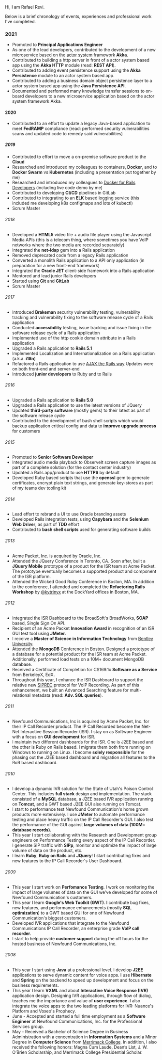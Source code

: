 Hi, I am Rafael Revi.

Below is a brief chronology of events, experiences and professional work I've completed.

### 2021
- Promoted to **Principal Applications Engineer**
- As one of the lead developers, contributed to the development of a new microservice based on the [actor system](https://doc.akka.io/docs/akka/current/typed/guide/actors-intro.html) framework **Akka**.
- Contributed to building a http server in front of a actor system based app using the **Akka HTTP** module (read: **REST API**).
- Contributed to adding event persistence support using the **Akka Persistence** module to an actor system based app.
- Contributed to adding a business domain object persistence layer to a actor system based app using the **Java Persistence API**.
- Documented and performed many knowledge transfer sessions to on-board developers to a new microservice application based on the actor system framework Akka.

#### 2020
- Contributed to an effort to update a legacy Java-based application to meet **FedRAMP** compliance (read: performed security vulnerabilities scans and updated code to remedy said vulnerabilities)

##### 2019
- Contributed to effort to move a on-premise software product to the **Cloud**
- Researched and introduced my colleagues to containers, **Docker**, and to **Docker Swarm** vs **Kubernetes** (including a presentation put together by me)
- Researched and introduced my colleagues to [Docker for Rails Developers](https://pragprog.com/book/ridocker/docker-for-rails-developers) (including live code demo by me)
- Contributed to developing **CI/CD** pipelines in GitLab
- Contributed to integrating to an **ELK** based logging service (this included me developing k8s configmaps and lots of kubectl)
- Scrum Master

###### 2018
- Developed a **HTML5** video file + audio file player using the Javascript Media APIs (this is a telecom thing, where sometimes you have VoIP networks where the two media are recorded separately)
- Integrated the **net-ldap** gem into a Rails application
- Removed deprecated code from a legacy Rails application
- Converted a monolith Rails application to a API only application (in preparation for a new front-end framework)
- Integrated the **Oracle JET** client-side framework into a Rails application
- Mentored and lead junior Rails developers
- Started using **Git** and **GitLab**
- Scrum Master

###### 2017
- Introduced  **Brakeman** security vulnerability testing, vulnerability tracking and vulnerability fixing to the software release cycle of a Rails application
- Conducted **accessibility** testing, issue tracking and issue fixing in the software release cycle of a Rails application  
- Implemented use of the http cookie domain attribute in a Rails application
- Upgraded a Rails application to **Rails 5.1**
- Implemented Localization and Internationalization on a Rails application (a.k.a. **i18n**)
- Refactored a Rails application to use [AJAX the Rails way](https://guides.rubyonrails.org/v5.2/working_with_javascript_in_rails.html) Updates were on both front-end and server-end
- Introduced **junior developers** to Ruby and to Rails

###### 2016
- Upgraded a Rails application to **Rails 5.0**
- Upgraded a Rails application to use the latest versions of JQuery
- Updated **third-party software** (mostly gems) to their latest as part of the software release cycle
- Contributed to the development of bash shell scripts which would backup application critical config and data to **improve upgrade process** for customers

###### 2015
- Promoted to **Senior Software Developer**
- Integrated audio media playback to ObserveIt screen capture images as part of a complete solution (for the contact center industry)
- Updated a Rails app/product to use **HTTPS** by default
- Developed Ruby based scripts that use the **openssl** gem to generate certificates,  encrypt plain text strings, and generate key-stores as part of my teams dev tooling kit

###### 2014
- Lead effort to rebrand a UI to use Oracle branding assets
- Developed Rails integration tests, using **Capybara** and the **Selenium Web Driver**, as part of **TDD** effort
- Contributed to **bash shell scripts** used for generating software builds

###### 2013
- Acme Packet, Inc. is acquired by Oracle, Inc.
- Attended the JQuery Conference in Toronto, CA. Soon after, built a **JQuery Mobile** prototype of a product for the ISR team at Acme Packet. The prototype eventually becomes a supported product and component of the ISR platform.
- Attended the Wicked Good Ruby Conference in Boston, MA. In addition to the conference, I attended and completed the **Refactoring Rails Workshop** by [@kytrinyx](https://twitter.com/kytrinyx) at the DockYard offices in Boston, MA.

###### 2012
- Integrated the ISR Dashboard to the BroadSoft's BroadWorks, **SOAP** based, Single Sign On API.
- Recipient of an Acme Packet **Innovation Award** in recognition of an ISR GUI test tool using **JMeter**.
- I receive a **Master of Science in Information Technology** from [Bentley University](http://www.bentley.edu "Go Falcons!").
- Attended the **MongoDB** Conference in Boston. Designed a prototype of a database for a potential product for the ISR team at Acme Packet. Additionally, performed load tests on a 10M+ document MongoDB database.
- Received a Certificate of Completion for CS169.1x **Software as a Service** from BerkeleyX, EdX.
- Throughout this year, I enhance the ISR Dashboard to support the relative new [SIPREC](http://datatracker.ietf.org/wg/siprec/charter/ "VOIP Recording") protocol for VoIP Recording. As part of this enhancement, we built an Advanced Searching feature for multi-relational metadata (read: **Adv. SQL queries**).

###### 2011
- Newfound Communications, Inc is acquired by Acme Packet, Inc. for their IP Call Recorder product. The IP Call Recorded become the Net-Net Interactive Session Recorder (ISR). I stay on as Software Engineer with a focus on **GUI development** for ISR.
- I maintain two different dashboards for the ISR. One is J2EE based and the other is Ruby on Rails based. I migrate them both from running on Windows to running on Linux. I become **solely responsible** for the phasing out the J2EE based dashboard and migration all features to the RoR based dashboard.

###### 2010
- I develop a dynamic IVR solution for the State of Utah's Poison Control Center. This includes **full stack** design and implementation. The stack consisted of a **MySQL** database, a J2EE based IVR application running on **Tomcat**, and a GWT based J2EE GUI also running on Tomcat.
- I start to performance test Newfound Communication's home grown products more extensively. I use **JMeter** to automate performance testing and place heavy traffic on the IP Call Recorder's GUI. I also test the performance of the GUI against **large volumes of data (100M+ database records)**.
- This year I start collaborating with the Research and Development group engineers on Performance Testing every aspect of the IP Call Recorder. I generate SIP traffic with **SIPp**, monitor and optimize the impact of large volume of data on the product, etc.
- I learn **Ruby**, **Ruby on Rails** and **JQuery**! I start contributing fixes and new features to the IP Call Recorder's User Dashboard.

###### 2009
- This year I start work on **Perfomance Testing**. I work on monitoring the impact of large volumes of data on the GUI we've developed for some of Newfound Communication's customers.
- This year I learn **Google's Web Toolkit (GWT)**. I contribute bug fixes, new features, and performance enhancements (mostly **SQL optimization**) to a GWT based GUI for one of Newfound Communication's biggest customers.
- Developed IVR applications that integrate to the Newfound Communications IP Call Recorder, an enterprise grade **VoIP call recorder**.
- I start to help provide **customer support** during the off hours for the hosted business of Newfound Communications, Inc.

###### 2008
- This year I start using **Java** at a professional level. I develop **J2EE** applications to serve dynamic content for voice apps. I use **Hibernate** and **Spring** on the backend to speed up development and focus on the business requirements.
- This year I learn **VXML** and about **Interactive Voice Response (IVR)** application design. Designing IVR applications, through flow of dialog, teaches me the importance and value of **user experience**. I also integrate the voice apps to the two leading platforms for IVR: Nuance's Platform and Voxeo's Prophecy.
- June - Accepted and started a full time employment as a **Software Engineer** at Newfound Communications, Inc. for the Professional Services group.
- May - Received a Bachelor of Science Degree in Business Administration with a concentration in **Information Systems** and a Minor Degree in **Computer Science** from [Merrimack College](http://www.merrimack.edu "Go Warriors!"). In addition, I also received the following honors: Magna Cum Laude, Dean’s List, J. W. O’Brien Scholarship, and Merrimack College Presidential Scholar.
